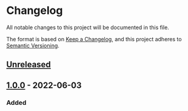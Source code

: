 # Changelog

All notable changes to this project will be documented in this file.

The format is based on [Keep a Changelog](https://keepachangelog.com/en/1.0.0/),
and this project adheres to [Semantic Versioning](https://semver.org/spec/v2.0.0.html).

## [Unreleased]

## [1.0.0] - 2022-06-03

### Added

[unreleased]: https://github.com/saasquatch/raisins/compare/core@1.0.0...HEAD
[1.0.0]: https://github.com/saasquatch/raisins/releases/tag/core@1.0.0
